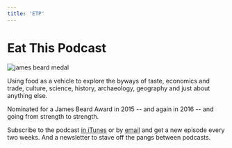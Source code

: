 ```yaml
---
title: 'ETP'
---
```


<div class="flex flex-col md:border-solid md:border-grey-700 md:border-t-8 ">
<div class="flex flex-col ">
<h1 class="px-2 md:px-4 md:pt-2 text-3xl md:text-3xl text-grey-700">Eat This Podcast</h1>

<div class="mb-4 md:flex md:flex-row md:items-start md:justify-between md:w-3/4 md:mx-auto md:mb-8">

<div class="hidden md:px-4 md:object-contain md:block md:flex-grow md:w-1/3 md:shadow-xl ">
<img class=" " src="http://localhost:8888/grav-quark/user/themes/tailwind/images/citrus-repeat-cover.png" alt="james beard medal">
</div>

<div class="text-sm md:text-xl pl-2 md:mr-4 md:ml-2 md:w-2/3 ">
<p>Using food as a vehicle to explore the byways of taste, economics and trade, culture, science, history, archaeology, geography and just about anything else.
</p>
<p>
Nominated for a James Beard Award in 2015 -- and again in 2016 -- and going from strength to strength.
</p>
<p>
Subscribe to the podcast <a href="https://itunes.apple.com/it/podcast/eat-this-podcast/id612994662?l=en">in iTunes</a> or by <a href="https://itunes.apple.com/it/podcast/eat-this-podcast/id612994662?l=en">email</a> and get a new episode every two weeks. And a newsletter to stave off the pangs between podcasts.</p></p>
</div>
</div>
</div>
</div>
